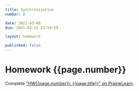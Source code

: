 ```yaml
---
title: Synchronization
number: 8

date: 2021-03-08
due: 2021-03-15 23:59:59

layout: homework

published: false
---
```


# Homework {{page.number}}

Complete ["HW{{page.number}}: {{page.title}}" on PrairieLearn](https://prairielearn.engr.illinois.edu/pl/).